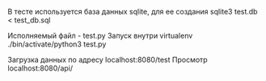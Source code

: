  В тесте используется база данных sqlite, для ее создания
 sqlite3 test.db < test_db.sql

 Исполняемый файл - test.py
 Запуск внутри virtualenv
 ./bin/activate/python3 test.py

 Загрузка данных по адресу localhost:8080/test
 Просмотр localhost:8080/api/<id>
